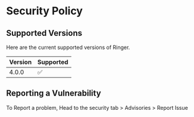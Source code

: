 # Security Policy

## Supported Versions

Here are the current supported versions of Ringer.

| Version | Supported          |
| ------- | ------------------ |
| 4.0.0   | :white_check_mark: |

## Reporting a Vulnerability

To Report a problem, Head to the security tab > Advisories > Report Issue

